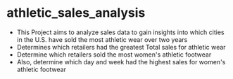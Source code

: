 # athletic_sales_analysis
* This Project aims to analyze sales data to gain insights into which cities in the U.S. have sold the most athletic wear over two years
* Determines which retailers had the greatest Total sales for athletic wear
* Determine which retailers sold the most women's athletic footwear
* Also, determine which day and week had the highest sales for women's athletic footwear
